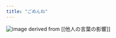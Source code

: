 ```yaml
---
title: "ごめんね"
---
```


![image](https://gyazo.com/26745083ebae16be99626ba76e8d5138/thumb/1000)
derived from [[他人の言葉の影響]]
